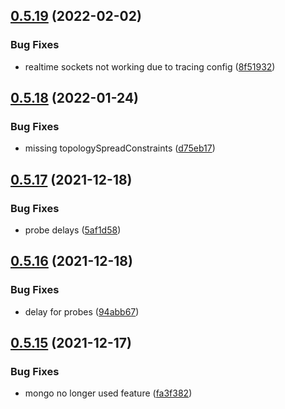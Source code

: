 ## [0.5.19](https://github.com/bsord-io/tiles-api/compare/0.5.18...0.5.19) (2022-02-02)


### Bug Fixes

* realtime sockets not working due to tracing config ([8f51932](https://github.com/bsord-io/tiles-api/commit/8f51932940dc0e6035a0c86844b51ccac9fb3c51))



## [0.5.18](https://github.com/bsord-io/tiles-api/compare/0.5.17...0.5.18) (2022-01-24)


### Bug Fixes

* missing topologySpreadConstraints ([d75eb17](https://github.com/bsord-io/tiles-api/commit/d75eb17a816a8602f4b232cb05140c214e792e01))



## [0.5.17](https://github.com/bsord-io/tiles-api/compare/0.5.16...0.5.17) (2021-12-18)


### Bug Fixes

* probe delays ([5af1d58](https://github.com/bsord-io/tiles-api/commit/5af1d58a71ee5253a467f30c9b85de44f09f5cd6))



## [0.5.16](https://github.com/bsord-io/tiles-api/compare/0.5.15...0.5.16) (2021-12-18)


### Bug Fixes

* delay for probes ([94abb67](https://github.com/bsord-io/tiles-api/commit/94abb671fabacfc3ad229fb89874ca2f19407c0a))



## [0.5.15](https://github.com/bsord-io/tiles-api/compare/0.5.14...0.5.15) (2021-12-17)


### Bug Fixes

* mongo no longer used feature ([fa3f382](https://github.com/bsord-io/tiles-api/commit/fa3f3824020a108293b6dff1a4af009bcabc4d83))



